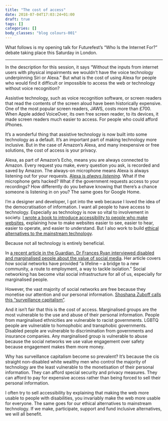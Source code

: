 ```yaml
---
title: "The cost of access"
date: 2018-07-04T17:03:24+01:00
draft: true
tags: []
categories: []
body_classes: "blog colours-001"
---
```


What follows is my opening talk for Futurefest’s “Who Is the Internet For?” debate taking place this Saturday in London.

<hr/>

In the description for this session, it says “Without the inputs from internet users with physical impairments we wouldn’t have the voice technology underpinning Siri or Alexa.” But what is the cost of using Alexa for people who would find it difficult or impossible to access the web or technology without voice recognition?

Assistive technology, such as voice recognition software, or screen readers that read the contents of the screen aloud have been historically expensive. One of the most popular screen readers, JAWS, costs more than £700. When Apple added VoiceOver, its own free screen reader, to its devices, it made screen readers much easier to access. For people who could afford iPhones.

It’s a wonderful thing that assistive technology is now built into some technology as a default. It’s an important part of making technology more inclusive. But in the case of Amazon’s Alexa, and many inexpensive or free solutions, the cost of access is your privacy.

Alexa, as part of Amazon’s Echo, means you are always connected to Amazon. Every request you make, every question you ask, is recorded and saved by Amazon. The always-on microphone means Alexa is always listening out for your requests. [Alexa is *always listening*](https://www.aclu.org/blog/privacy-technology/privacy-threat-always-microphones-amazon-echo). What if the microphone gets hacked? What if the government requests access to your recordings? How differently do you behave knowing that there’s a chance someone is listening in on you? The same goes for Google Home.

I’m a designer and developer, I got into the web because I loved the idea of the democratisation of information. I want all people to have access to technology. Especially as technology is now so vital to involvement in society. [I wrote a book to introduce accessibility to people who make websites](/book), explaining how to make websites easier to see, easier to hear, easier to operate, and easier to understand. But I also work to build [ethical alternatives to the mainstream technology](https://ind.ie).

Because not all technology is entirely beneficial.

In [a recent article in the Guardian, Dr Frances Ryan interviewed disabled and marginalised people about the value of social media](https://www.theguardian.com/media/2018/apr/04/missing-link-why-disabled-people-cant-afford-delete-facebook-social-media). Her article covers how social networks have provided “a lifeline – a bridge to a new community, a route to employment, a way to tackle isolation.” Social networking has become vital social infrastructure for all of us, especially for marginalised people.

However, the vast majority of social networks are free because they monetise our attention and our personal information. [Shoshana Zuboff calls this “surveillance capitalism”](http://www.faz.net/aktuell/feuilleton/debatten/the-digital-debate/shoshana-zuboff-secrets-of-surveillance-capitalism-14103616.html).

And it isn’t fair that this is the cost of access. Marginalised groups are the most vulnerable to the use and abuse of their personal information. People from marginalised ethnicities are vulnerable to racist governments. LGBTQ people are vulnerable to homophobic and transphobic governments. Disabled people are vulnerable to discrimination from governments and insurance companies. Any marginalised group is vulnerable to abuse because the social networks we use value engagement over safety because engagement makes them more money. 

Why has surveillance capitalism become so prevalent? It’s because the cis straight non-disabled white wealthy men who control the majority of technology are the least vulnerable to the monetisation of their personal information. They can afford special security and privacy measures. They can afford to pay for expensive access rather than being forced to sell their personal information.

I often try to sell accessibility by explaining that making the web more usable to people with disabilities, you invariably make the web more usable for everyone. The same goes for our ethical alternatives to mainstream technology. If we make, participate, support and fund inclusive alternatives, we will all benefit.